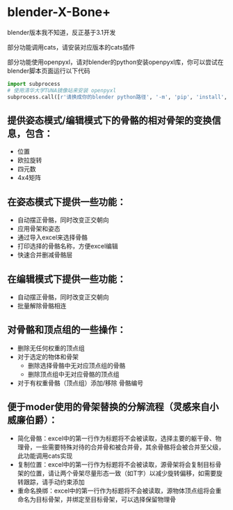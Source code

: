 # blender-X-Bone+
blender版本我不知道，反正基于3.1开发

部分功能调用cats，请安装对应版本的cats插件

部分功能使用openpyxl，请对blender的python安装openpyxl库，你可以尝试在blender脚本页面运行以下代码
``` python
import subprocess
# 使用清华大学TUNA镜像站来安装 openpyxl
subprocess.call([r'请换成你的blender python路径', '-m', 'pip', 'install', 'openpyxl', '-i', 'https://pypi.tuna.tsinghua.edu.cn/simple'])
```
## 提供姿态模式/编辑模式下的骨骼的相对骨架的变换信息，包含：
- 位置
- 欧拉旋转
- 四元数
- 4x4矩阵

## 在姿态模式下提供一些功能：
- 自动摆正骨骼，同时改变正交朝向
- 应用骨架和姿态
- 通过导入excel来选择骨骼
- 打印选择的骨骼名称，方便excel编辑
- 快速合并删减骨骼层

## 在编辑模式下提供一些功能：
- 自动摆正骨骼，同时改变正交朝向
- 批量解除骨骼相连

## 对骨骼和顶点组的一些操作：
- 删除无任何权重的顶点组
- 对于选定的物体和骨架
  - 删除选择骨骼中无对应顶点组的骨骼
  - 删除顶点组中无对应骨骼的顶点组
- 对于有权重骨骼（顶点组）添加/移除 骨骼编号

## 便于moder使用的骨架替换的分解流程（灵感来自小威廉伯爵）：
- 简化骨骼：excel中的第一行作为标题将不会被读取，选择主要的躯干骨、物理骨，一些需要特殊对待的合并骨和被合并骨，其余骨骼将会被合并至父级，此功能调用cats实现
- 复制位置：excel中的第一行作为标题将不会被读取，源骨架将会复制目标骨架的位置，请让两个骨架尽量形态一致（如T字）以减少旋转偏移，如需要旋转跟踪，请手动约束添加
- 重命名换绑：excel中的第一行作为标题将不会被读取，源物体顶点组将会重命名为目标骨架，并绑定至目标骨架，可以选择保留物理骨

